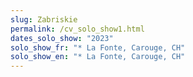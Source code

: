 ```yaml
---
slug: Zabriskie
permalink: /cv_solo_show1.html
dates_solo_show: "2023"
solo_show_fr: "* La Fonte, Carouge, CH"
solo_show_en: "* La Fonte, Carouge, CH"
---
```

